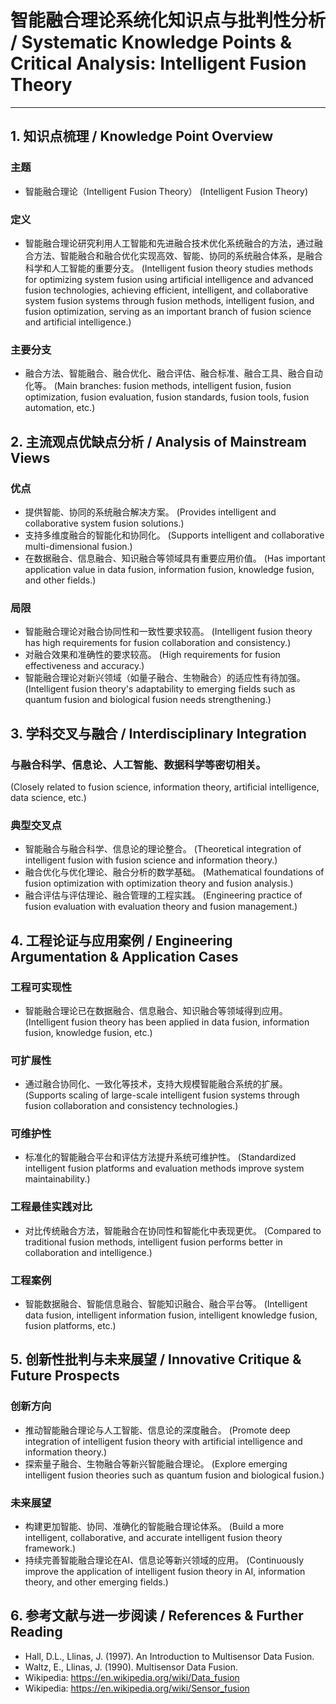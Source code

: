 # 智能融合理论系统化知识点与批判性分析 / Systematic Knowledge Points & Critical Analysis: Intelligent Fusion Theory

---

## 1. 知识点梳理 / Knowledge Point Overview

### 主题
- 智能融合理论（Intelligent Fusion Theory）
  (Intelligent Fusion Theory)

### 定义
- 智能融合理论研究利用人工智能和先进融合技术优化系统融合的方法，通过融合方法、智能融合和融合优化实现高效、智能、协同的系统融合体系，是融合科学和人工智能的重要分支。
  (Intelligent fusion theory studies methods for optimizing system fusion using artificial intelligence and advanced fusion technologies, achieving efficient, intelligent, and collaborative system fusion systems through fusion methods, intelligent fusion, and fusion optimization, serving as an important branch of fusion science and artificial intelligence.)

### 主要分支
- 融合方法、智能融合、融合优化、融合评估、融合标准、融合工具、融合自动化等。
  (Main branches: fusion methods, intelligent fusion, fusion optimization, fusion evaluation, fusion standards, fusion tools, fusion automation, etc.)

## 2. 主流观点优缺点分析 / Analysis of Mainstream Views

### 优点
- 提供智能、协同的系统融合解决方案。
  (Provides intelligent and collaborative system fusion solutions.)
- 支持多维度融合的智能化和协同化。
  (Supports intelligent and collaborative multi-dimensional fusion.)
- 在数据融合、信息融合、知识融合等领域具有重要应用价值。
  (Has important application value in data fusion, information fusion, knowledge fusion, and other fields.)

### 局限
- 智能融合理论对融合协同性和一致性要求较高。
  (Intelligent fusion theory has high requirements for fusion collaboration and consistency.)
- 对融合效果和准确性的要求较高。
  (High requirements for fusion effectiveness and accuracy.)
- 智能融合理论对新兴领域（如量子融合、生物融合）的适应性有待加强。
  (Intelligent fusion theory's adaptability to emerging fields such as quantum fusion and biological fusion needs strengthening.)

## 3. 学科交叉与融合 / Interdisciplinary Integration

### 与融合科学、信息论、人工智能、数据科学等密切相关。
  (Closely related to fusion science, information theory, artificial intelligence, data science, etc.)

### 典型交叉点
- 智能融合与融合科学、信息论的理论整合。
  (Theoretical integration of intelligent fusion with fusion science and information theory.)
- 融合优化与优化理论、融合分析的数学基础。
  (Mathematical foundations of fusion optimization with optimization theory and fusion analysis.)
- 融合评估与评估理论、融合管理的工程实践。
  (Engineering practice of fusion evaluation with evaluation theory and fusion management.)

## 4. 工程论证与应用案例 / Engineering Argumentation & Application Cases

### 工程可实现性
- 智能融合理论已在数据融合、信息融合、知识融合等领域得到应用。
  (Intelligent fusion theory has been applied in data fusion, information fusion, knowledge fusion, etc.)

### 可扩展性
- 通过融合协同化、一致化等技术，支持大规模智能融合系统的扩展。
  (Supports scaling of large-scale intelligent fusion systems through fusion collaboration and consistency technologies.)

### 可维护性
- 标准化的智能融合平台和评估方法提升系统可维护性。
  (Standardized intelligent fusion platforms and evaluation methods improve system maintainability.)

### 工程最佳实践对比
- 对比传统融合方法，智能融合在协同性和智能化中表现更优。
  (Compared to traditional fusion methods, intelligent fusion performs better in collaboration and intelligence.)

### 工程案例
- 智能数据融合、智能信息融合、智能知识融合、融合平台等。
  (Intelligent data fusion, intelligent information fusion, intelligent knowledge fusion, fusion platforms, etc.)

## 5. 创新性批判与未来展望 / Innovative Critique & Future Prospects

### 创新方向
- 推动智能融合理论与人工智能、信息论的深度融合。
  (Promote deep integration of intelligent fusion theory with artificial intelligence and information theory.)
- 探索量子融合、生物融合等新兴智能融合理论。
  (Explore emerging intelligent fusion theories such as quantum fusion and biological fusion.)

### 未来展望
- 构建更加智能、协同、准确化的智能融合理论体系。
  (Build a more intelligent, collaborative, and accurate intelligent fusion theory framework.)
- 持续完善智能融合理论在AI、信息论等新兴领域的应用。
  (Continuously improve the application of intelligent fusion theory in AI, information theory, and other emerging fields.)

## 6. 参考文献与进一步阅读 / References & Further Reading

- Hall, D.L., Llinas, J. (1997). An Introduction to Multisensor Data Fusion.
- Waltz, E., Llinas, J. (1990). Multisensor Data Fusion.
- Wikipedia: <https://en.wikipedia.org/wiki/Data_fusion>
- Wikipedia: <https://en.wikipedia.org/wiki/Sensor_fusion> 